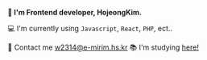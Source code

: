 **👋 I'm Frontend developer, HojeongKim.**

💻 I'm currently using `Javascript`, `React`, `PHP`, ect..

📮 Contact me w2314@e-mirim.hs.kr
📚 I'm studying <a href="https://startcp.tistory.com/"> here!</a>  
